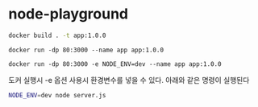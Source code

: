 # node-playground

```bash
docker build . -t app:1.0.0
```

```docker
docker run -dp 80:3000 --name app app:1.0.0
```
```docker
docker run -dp 80:3000 -e NODE_ENV=dev --name app app:1.0.0
```

도커 실행시 -e 옵션 사용시 환경변수를 넣을 수 있다. 아래와 같은 명령이 실행된다
```bash
NODE_ENV=dev node server.js
```